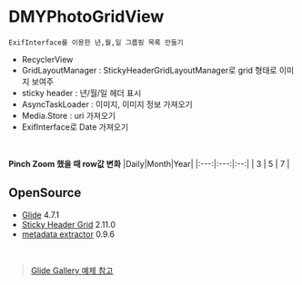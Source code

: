 # DMYPhotoGridView
`ExifInterface를 이용한 년,월,일 그룹핑 목록 만들기`

- RecyclerView
- GridLayoutManager : StickyHeaderGridLayoutManager로 grid 형태로 이미지 보여주
- sticky header : 년/월/일 헤더 표시
- AsyncTaskLoader : 이미지, 이미지 정보 가져오기
- Media.Store : uri 가져오기
- ExifInterface로 Date 가져오기

<br/>

**Pinch Zoom 했을 때 row값 변화**
|Daily|Month|Year|
|:---:|:---:|:--:|
|  3  |  5  | 7  |

## OpenSource
- [Glide](https://github.com/bumptech/glide) 4.7.1
- [Sticky Header Grid](https://github.com/Codewaves/Sticky-Header-Grid) 2.11.0
- [metadata extractor](https://github.com/drewnoakes/metadata-extractor) 0.9.6

<br/>

> [Glide Gallery 예제 참고](https://bumptech.github.io/glide/ref/samples.html)
